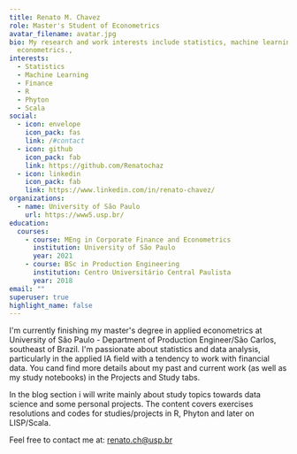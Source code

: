 ```yaml
---
title: Renato M. Chavez
role: Master's Student of Econometrics
avatar_filename: avatar.jpg
bio: My research and work interests include statistics, machine learning and
  econometrics.,
interests:
  - Statistics
  - Machine Learning
  - Finance
  - R
  - Phyton
  - Scala
social:
  - icon: envelope
    icon_pack: fas
    link: /#contact
  - icon: github
    icon_pack: fab
    link: https://github.com/Renatochaz
  - icon: linkedin
    icon_pack: fab
    link: https://www.linkedin.com/in/renato-chavez/
organizations:
  - name: University of São Paulo
    url: https://www5.usp.br/
education:
  courses:
    - course: MEng in Corporate Finance and Econometrics
      institution: University of São Paulo
      year: 2021
    - course: BSc in Production Engineering
      institution: Centro Universitário Central Paulista
      year: 2018
email: ""
superuser: true
highlight_name: false
---
```

I'm currently finishing my master's degree in applied econometrics at  University of São Paulo - Department of Production Engineer/São Carlos, southeast of Brazil. I'm passionate about statistics and data analysis, particularly in the applied IA field with a tendency to work with financial data. You cand find more details about my past and current work (as well as my study notebooks) in the Projects and Study tabs.

In the blog section i will write mainly about study topics towards data science and some personal projects. The content covers exercises resolutions and codes for studies/projects in R, Phyton and later on LISP/Scala.

Feel free to contact me at: renato.ch@usp.br